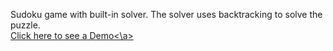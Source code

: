 Sudoku game with built-in solver. The solver uses backtracking to solve the puzzle. <br>
<a href = "https://youtu.be/aN0Qx1vYW2Q">Click here to see a Demo<\a>
